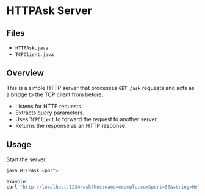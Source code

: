 # HTTPAsk Server  

## Files   
- `HTTPAsk.java`  
- `TCPClient.java`  

## Overview  
This is a simple HTTP server that processes `GET /ask` requests and acts as a bridge to the TCP client from before.  
- Listens for HTTP requests.  
- Extracts query parameters.  
- Uses `TCPClient` to forward the request to another server.  
- Returns the response as an HTTP response.  

## Usage  
Start the server:  
```sh
java HTTPAsk <port>

example:
curl "http://localhost:1234/ask?hostname=example.com&port=80&string=Hello&shutdown=true&timeout=5000&limit=1024"
